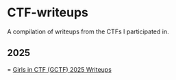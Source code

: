 # CTF-writeups
A compilation of writeups from the CTFs I participated in.

## 2025
= [Girls in CTF (GCTF) 2025 Writeups](./GCTF-2025/README.md)
